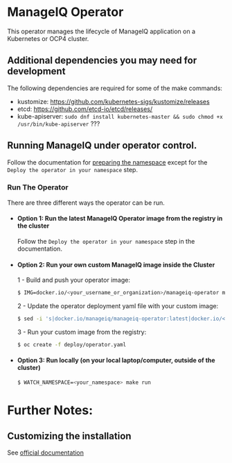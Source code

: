 # ManageIQ Operator

This operator manages the lifecycle of ManageIQ application on a Kubernetes or OCP4 cluster.

## Additional dependencies you may need for development

The following dependencies are required for some of the make commands:

- kustomize: https://github.com/kubernetes-sigs/kustomize/releases
- etcd: https://github.com/etcd-io/etcd/releases/
- kube-apiserver: `sudo dnf install kubernetes-master && sudo chmod +x /usr/bin/kube-apiserver` ???

## Running ManageIQ under operator control.

Follow the documentation for [preparing the namespace](https://www.manageiq.org/docs/reference/latest/installing_on_kubernetes/index.html#preparing-the-kubernetes-namespace) except for the `Deploy the operator in your namespace` step.

### Run The Operator

There are three different ways the operator can be run.


+ #### Option 1: Run the latest ManageIQ Operator image from the registry in the cluster

  Follow the `Deploy the operator in your namespace` step in the documentation.

+ #### Option 2: Run your own custom ManageIQ image inside the Cluster

  1 - Build and push your operator image:

    ```bash
    $ IMG=docker.io/<your_username_or_organization>/manageiq-operator make docker-build docker-push
    ```

  2 - Update the operator deployment yaml file with your custom image:

    ```bash
    $ sed -i 's|docker.io/manageiq/manageiq-operator:latest|docker.io/<your_username_or_organization>/manageiq-operator:latest|g' config/manager/manager.yaml
    ```

  3 - Run your custom image from the registry:

    ```bash
    $ oc create -f deploy/operator.yaml
    ```

+ #### Option 3: Run locally (on your local laptop/computer, outside of the cluster)

  ```bash
  $ WATCH_NAMESPACE=<your_namespace> make run
  ```

# Further Notes:

## Customizing the installation

See [official documentation](https://www.manageiq.org/docs/reference/latest/installing_on_kubernetes/index.html)
